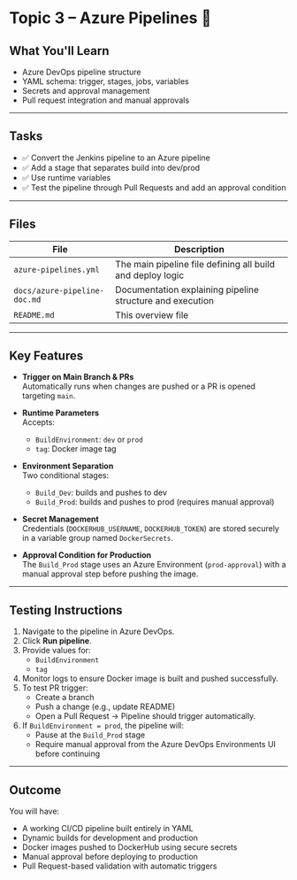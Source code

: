 # Topic 3 – Azure Pipelines 🚀

## What You'll Learn

- Azure DevOps pipeline structure
- YAML schema: trigger, stages, jobs, variables
- Secrets and approval management
- Pull request integration and manual approvals

---

## Tasks

- ✅ Convert the Jenkins pipeline to an Azure pipeline  
- ✅ Add a stage that separates build into dev/prod  
- ✅ Use runtime variables  
- ✅ Test the pipeline through Pull Requests and add an approval condition

---

## Files

| File | Description |
|------|-------------|
| `azure-pipelines.yml` | The main pipeline file defining all build and deploy logic |
| `docs/azure-pipeline-doc.md` | Documentation explaining pipeline structure and execution |
| `README.md` | This overview file |

---

## Key Features

- **Trigger on Main Branch & PRs**  
  Automatically runs when changes are pushed or a PR is opened targeting `main`.

- **Runtime Parameters**  
  Accepts:
  - `BuildEnvironment`: `dev` or `prod`
  - `tag`: Docker image tag 

- **Environment Separation**  
  Two conditional stages:
  - `Build_Dev`: builds and pushes to dev
  - `Build_Prod`: builds and pushes to prod (requires manual approval)

- **Secret Management**  
  Credentials (`DOCKERHUB_USERNAME`, `DOCKERHUB_TOKEN`) are stored securely in a variable group named `DockerSecrets`.

- **Approval Condition for Production**  
  The `Build_Prod` stage uses an Azure Environment (`prod-approval`) with a manual approval step before pushing the image.

---

## Testing Instructions

1. Navigate to the pipeline in Azure DevOps.
2. Click **Run pipeline**.
3. Provide values for:
   - `BuildEnvironment` 
   - `tag` 
4. Monitor logs to ensure Docker image is built and pushed successfully.
5. To test PR trigger:
   - Create a branch
   - Push a change (e.g., update README)
   - Open a Pull Request → Pipeline should trigger automatically.
6. If `BuildEnvironment = prod`, the pipeline will:
   - Pause at the `Build_Prod` stage
   - Require manual approval from the Azure DevOps Environments UI before continuing

---

## Outcome

You will have:
- A working CI/CD pipeline built entirely in YAML
- Dynamic builds for development and production
- Docker images pushed to DockerHub using secure secrets
- Manual approval before deploying to production
- Pull Request-based validation with automatic triggers

